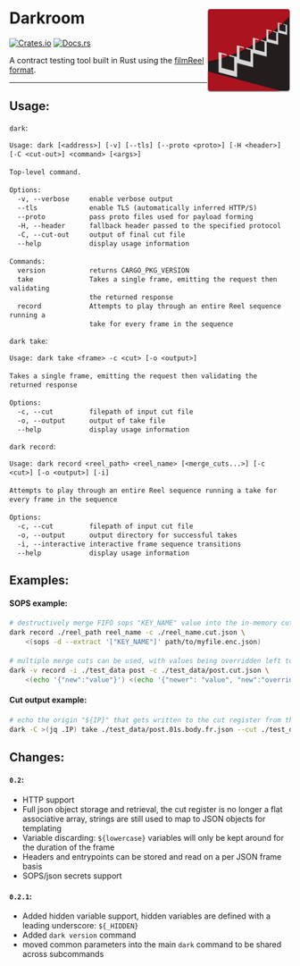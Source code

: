 # Darkroom  <img src="https://raw.githubusercontent.com/Bestowinc/darkroom/master/darkroomlogo_mini.svg" width="150" align="right"/>

[![Crates.io](https://img.shields.io/crates/v/darkroom.svg)](https://crates.io/crates/darkroom) [![Docs.rs](https://docs.rs/darkroom/badge.svg)](https://docs.rs/darkroom/)



A contract testing tool built in Rust using the [filmReel format](https://github.com/Bestowinc/filmReel).

---


## Usage:


`dark`:

<!-- dark start -->
```
Usage: dark [<address>] [-v] [--tls] [--proto <proto>] [-H <header>] [-C <cut-out>] <command> [<args>]

Top-level command.

Options:
  -v, --verbose     enable verbose output
  --tls             enable TLS (automatically inferred HTTP/S)
  --proto           pass proto files used for payload forming
  -H, --header      fallback header passed to the specified protocol
  -C, --cut-out     output of final cut file
  --help            display usage information

Commands:
  version           returns CARGO_PKG_VERSION
  take              Takes a single frame, emitting the request then validating
                    the returned response
  record            Attempts to play through an entire Reel sequence running a
                    take for every frame in the sequence

```
<!-- dark stop -->


`dark take`:

<!-- dark take start -->
```
Usage: dark take <frame> -c <cut> [-o <output>]

Takes a single frame, emitting the request then validating the returned response

Options:
  -c, --cut         filepath of input cut file
  -o, --output      output of take file
  --help            display usage information

```
<!-- dark take stop -->

`dark record`:

<!-- dark record start -->
```
Usage: dark record <reel_path> <reel_name> [<merge_cuts...>] [-c <cut>] [-o <output>] [-i]

Attempts to play through an entire Reel sequence running a take for every frame in the sequence

Options:
  -c, --cut         filepath of input cut file
  -o, --output      output directory for successful takes
  -i, --interactive interactive frame sequence transitions
  --help            display usage information

```
<!-- dark record stop -->

## Examples:

#### SOPS example:

```sh
# destructively merge FIFO sops "KEY_NAME" value into the in-memory cut register
dark record ./reel_path reel_name -c ./reel_name.cut.json \
    <(sops -d --extract '["KEY_NAME"]' path/to/myfile.enc.json)

# multiple merge cuts can be used, with values being overridden left to right (right will have newer values)
dark -v record -i ./test_data post -c ./test_data/post.cut.json \
    <(echo '{"new":"value"}') <(echo '{"newer": "value", "new":"overridden"}')
```
#### Cut output example:

```sh
# echo the origin "${IP}" that gets written to the cut register from the httpbin.org POST request
dark -C >(jq .IP) take ./test_data/post.01s.body.fr.json --cut ./test_data/post.cut.json
```


## Changes:

#### `0.2`:

* HTTP support
* Full json object storage and retrieval, the cut register is no longer a flat associative array, strings are still used to map to JSON objects for templating
* Variable discarding: `${lowercase}` variables will only be kept around for the duration of the frame
* Headers and entrypoints can be stored and read on a per JSON frame basis
* SOPS/json secrets support

#### `0.2.1`:

* Added hidden variable support, hidden variables are defined with a leading underscore: `${_HIDDEN}`
* Added `dark version` command
* moved common parameters into the main `dark` command to be shared across subcommands


<!--
cargo build --release
tar czf darkroom-0.1.2-x86_64-apple-darwin.tar.gz target/release/dark
alias rust-musl-builder='docker run --rm -it -v "$(pwd)":/home/rust/src ekidd/rust-musl-builder'
rust-musl-builder cargo build --release
tar czf darkroom-0.1.2-x86_64-unknown-linux-musl.tar.gz ./target/x86_64-unknown-linux-musl/release/dark
-->
